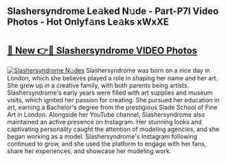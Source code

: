 ## Slashersyndrome Le𝚊ked N𝚞de - Part-P7I Video Photos - Hot Onlyf𝚊ns Le𝚊ks xWxXE

# <h2><a href="http://ac27758.deff.icu/?id=Slashersyndrome">🔗 New 👉🔴 Slashersyndrome VIDEO Photos</a></h2>

[![Slashersyndrome N𝚞des](https://i.imgur.com/rIISA9y.gif)](http://ac27758.deff.icu/?id=Slashersyndrome)
Slashersyndrome was born on a nice day in London, which she believes played a role in shaping her name and her art. She grew up in a creative family, with both parents being artists. Slashersyndrome's early years were filled with art supplies and museum visits, which ignited her passion for creating. She pursued her education in art, earning a Bachelor's degree from the prestigious Slade School of Fine Art in London. Alongside her YouTube channel, Slashersyndrome also maintained an active presence on Instagram. Her stunning looks and captivating personality caught the attention of modeling agencies, and she began working as a model. Slashersyndrome's Instagram following continued to grow, and she used the platform to engage with her fans, share her experiences, and showcase her modeling work.
